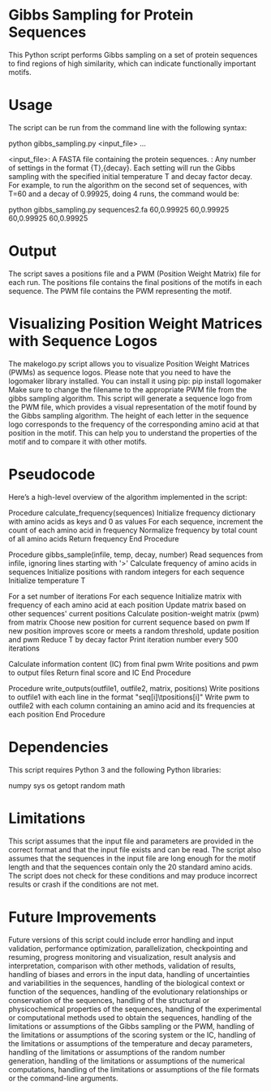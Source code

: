 # Gibbs Sampling for Protein Sequences
This Python script performs Gibbs sampling on a set of protein sequences to find regions of high similarity, which can indicate functionally important motifs.

# Usage
The script can be run from the command line with the following syntax:

python gibbs_sampling.py <input_file> <settings>...

<input_file>: A FASTA file containing the protein sequences.
<settings>: Any number of settings in the format {T},{decay}. Each setting will run the Gibbs sampling with the specified initial temperature T and decay factor decay.
For example, to run the algorithm on the second set of sequences, with T=60 and a decay of 0.99925, doing 4 runs, the command would be:

python gibbs_sampling.py sequences2.fa 60,0.99925 60,0.99925 60,0.99925 60,0.99925

# Output
The script saves a positions file and a PWM (Position Weight Matrix) file for each run. The positions file contains the final positions of the motifs in each sequence. The PWM file contains the PWM representing the motif.

# Visualizing Position Weight Matrices with Sequence Logos
The makelogo.py script allows you to visualize Position Weight Matrices (PWMs) as sequence logos.
Please note that you need to have the logomaker library installed. You can install it using pip:
pip install logomaker
Make sure to change the filename to the appropriate PWM file from the gibbs sampling algorithm.
This script will generate a sequence logo from the PWM file, which provides a visual representation of the motif found by the Gibbs sampling algorithm. The height of each letter in the sequence logo corresponds to the frequency of the corresponding amino acid at that position in the motif. This can help you to understand the properties of the motif and to compare it with other motifs.

# Pseudocode
Here’s a high-level overview of the algorithm implemented in the script:

Procedure calculate_frequency(sequences)
  Initialize frequency dictionary with amino acids as keys and 0 as values
  For each sequence, increment the count of each amino acid in frequency
  Normalize frequency by total count of all amino acids
  Return frequency
End Procedure

Procedure gibbs_sample(infile, temp, decay, number)
  Read sequences from infile, ignoring lines starting with '>'
  Calculate frequency of amino acids in sequences
  Initialize positions with random integers for each sequence
  Initialize temperature T

  For a set number of iterations
    For each sequence
      Initialize matrix with frequency of each amino acid at each position
      Update matrix based on other sequences' current positions
      Calculate position-weight matrix (pwm) from matrix
      Choose new position for current sequence based on pwm
      If new position improves score or meets a random threshold, update position and pwm
    Reduce T by decay factor
    Print iteration number every 500 iterations

  Calculate information content (IC) from final pwm
  Write positions and pwm to output files
  Return final score and IC
End Procedure

Procedure write_outputs(outfile1, outfile2, matrix, positions)
  Write positions to outfile1 with each line in the format "seq[i]\tpositions[i]"
  Write pwm to outfile2 with each column containing an amino acid and its frequencies at each position
End Procedure

# Dependencies
This script requires Python 3 and the following Python libraries:

numpy
sys
os
getopt
random
math
# Limitations
This script assumes that the input file and parameters are provided in the correct format and that the input file exists and can be read. The script also assumes that the sequences in the input file are long enough for the motif length and that the sequences contain only the 20 standard amino acids. The script does not check for these conditions and may produce incorrect results or crash if the conditions are not met.

# Future Improvements
Future versions of this script could include error handling and input validation, performance optimization, parallelization, checkpointing and resuming, progress monitoring and visualization, result analysis and interpretation, comparison with other methods, validation of results, handling of biases and errors in the input data, handling of uncertainties and variabilities in the sequences, handling of the biological context or function of the sequences, handling of the evolutionary relationships or conservation of the sequences, handling of the structural or physicochemical properties of the sequences, handling of the experimental or computational methods used to obtain the sequences, handling of the limitations or assumptions of the Gibbs sampling or the PWM, handling of the limitations or assumptions of the scoring system or the IC, handling of the limitations or assumptions of the temperature and decay parameters, handling of the limitations or assumptions of the random number generation, handling of the limitations or assumptions of the numerical computations, handling of the limitations or assumptions of the file formats or the command-line arguments.
